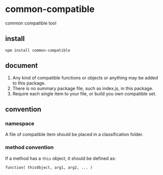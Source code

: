 # common-compatible

common compatible tool

## install

`npm install common-compatible`

## document

1. Any kind of compatible functions or objects or anything may be added to this package.
2. There is no summary package file, such as index.js, in this package.
3. Require each single item to your file, or build you own compatible set.

## convention

### namespace

A file of compatible item should be placed in a classification folder.

### method convention

If a method has a `this` object, it should be defined as:

`function( thisObject, arg1, arg2, ... )`

